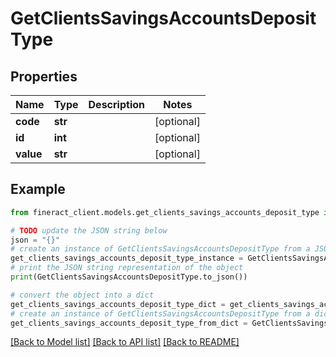 # GetClientsSavingsAccountsDepositType


## Properties

Name | Type | Description | Notes
------------ | ------------- | ------------- | -------------
**code** | **str** |  | [optional] 
**id** | **int** |  | [optional] 
**value** | **str** |  | [optional] 

## Example

```python
from fineract_client.models.get_clients_savings_accounts_deposit_type import GetClientsSavingsAccountsDepositType

# TODO update the JSON string below
json = "{}"
# create an instance of GetClientsSavingsAccountsDepositType from a JSON string
get_clients_savings_accounts_deposit_type_instance = GetClientsSavingsAccountsDepositType.from_json(json)
# print the JSON string representation of the object
print(GetClientsSavingsAccountsDepositType.to_json())

# convert the object into a dict
get_clients_savings_accounts_deposit_type_dict = get_clients_savings_accounts_deposit_type_instance.to_dict()
# create an instance of GetClientsSavingsAccountsDepositType from a dict
get_clients_savings_accounts_deposit_type_from_dict = GetClientsSavingsAccountsDepositType.from_dict(get_clients_savings_accounts_deposit_type_dict)
```
[[Back to Model list]](../README.md#documentation-for-models) [[Back to API list]](../README.md#documentation-for-api-endpoints) [[Back to README]](../README.md)



